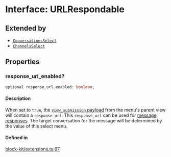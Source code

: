 # Interface: URLRespondable

## Extended by

- [`ConversationsSelect`](ConversationsSelect.md)
- [`ChannelsSelect`](ChannelsSelect.md)

## Properties

### response\_url\_enabled?

```ts
optional response_url_enabled: boolean;
```

#### Description

When set to `true`, the [`view_submission` payload](https://api.slack.com/reference/interaction-payloads/views#view_submission)
from the menu's parent view will contain a `response_url`. This `response_url` can be used for
[message responses](https://api.slack.com/interactivity/handling#message_responses). The target conversation
for the message will be determined by the value of this select menu.

#### Defined in

[block-kit/extensions.ts:67](https://github.com/slackapi/node-slack-sdk/blob/main/packages/types/src/block-kit/extensions.ts#L67)
